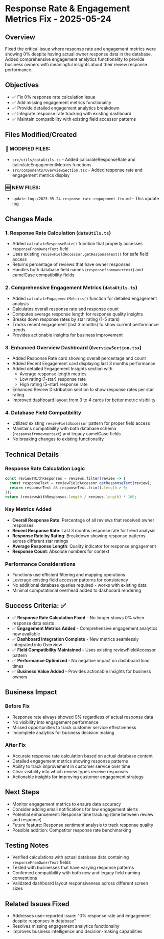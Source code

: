 # Response Rate & Engagement Metrics Fix - 2025-05-24

## Overview
Fixed the critical issue where response rate and engagement metrics were showing 0% despite having actual owner response data in the database. Added comprehensive engagement analytics functionality to provide business owners with meaningful insights about their review response performance.

## Objectives
- ✅ Fix 0% response rate calculation issue
- ✅ Add missing engagement metrics functionality
- ✅ Provide detailed engagement analytics breakdown
- ✅ Integrate response rate tracking with existing dashboard
- ✅ Maintain compatibility with existing field accessor patterns

## Files Modified/Created

### 🔄 MODIFIED FILES:
- `src/utils/dataUtils.ts` - Added calculateResponseRate and calculateEngagementMetrics functions
- `src/components/OverviewSection.tsx` - Added response rate and engagement metrics display

### 🆕 NEW FILES:
- `update-logs/2025-05-24-response-rate-engagement-fix.md` - This update log

## Changes Made

### 1. Response Rate Calculation (`dataUtils.ts`)
- Added `calculateResponseRate()` function that properly accesses `responseFromOwnerText` field
- Uses existing `reviewFieldAccessor.getResponseText()` for safe field access
- Returns percentage of reviews that have owner responses
- Handles both database field names (`responsefromownertext`) and camelCase compatibility fields

### 2. Comprehensive Engagement Metrics (`dataUtils.ts`)
- Added `calculateEngagementMetrics()` function for detailed engagement analysis
- Calculates overall response rate and response count
- Computes average response length for response quality insights
- Breaks down response rates by star rating (1-5 stars)
- Tracks recent engagement (last 3 months) to show current performance trends
- Provides actionable insights for business improvement

### 3. Enhanced Overview Dashboard (`OverviewSection.tsx`)
- Added Response Rate card showing overall percentage and count
- Added Recent Engagement card displaying last 3 months performance
- Added detailed Engagement Insights section with:
  - Average response length metrics
  - Low rating (1-star) response rate
  - High rating (5-star) response rate
- Enhanced Review Distribution section to show response rates per star rating
- Improved dashboard layout from 3 to 4 cards for better metric visibility

### 4. Database Field Compatibility
- Utilized existing `reviewFieldAccessor` pattern for proper field access
- Maintains compatibility with both database schema (`responsefromownertext`) and legacy camelCase fields
- No breaking changes to existing functionality

## Technical Details

### Response Rate Calculation Logic
```typescript
const reviewsWithResponses = reviews.filter(review => {
  const responseText = reviewFieldAccessor.getResponseText(review);
  return responseText && responseText.trim().length > 0;
});
return (reviewsWithResponses.length / reviews.length) * 100;
```

### Key Metrics Added
- **Overall Response Rate**: Percentage of all reviews that received owner responses
- **Recent Response Rate**: Last 3 months response rate for trend analysis
- **Response Rate by Rating**: Breakdown showing response patterns across different star ratings
- **Average Response Length**: Quality indicator for response engagement
- **Response Count**: Absolute numbers for context

### Performance Considerations
- Functions use efficient filtering and mapping operations
- Leverage existing field accessor patterns for consistency
- No additional database queries required - works with existing data
- Minimal computational overhead added to dashboard rendering

## Success Criteria: ✅

- ✅ **Response Rate Calculation Fixed** - No longer shows 0% when response data exists
- ✅ **Engagement Metrics Added** - Comprehensive engagement analytics now available
- ✅ **Dashboard Integration Complete** - New metrics seamlessly integrated into Overview
- ✅ **Field Compatibility Maintained** - Uses existing reviewFieldAccessor pattern
- ✅ **Performance Optimized** - No negative impact on dashboard load times
- ✅ **Business Value Added** - Provides actionable insights for business owners

## Business Impact

### Before Fix
- Response rate always showed 0% regardless of actual response data
- No visibility into engagement performance
- Missed opportunities to track customer service effectiveness
- Incomplete analytics for business decision making

### After Fix
- Accurate response rate calculation based on actual database content
- Detailed engagement metrics showing response patterns
- Ability to track improvement in customer service over time
- Clear visibility into which review types receive responses
- Actionable insights for improving customer engagement strategy

## Next Steps
- Monitor engagement metrics to ensure data accuracy
- Consider adding email notifications for low engagement alerts
- Potential enhancement: Response time tracking (time between review and response)
- Future feature: Response sentiment analysis to track response quality
- Possible addition: Competitor response rate benchmarking

## Testing Notes
- Verified calculations with actual database data containing `responseFromOwnerText` fields
- Tested with businesses that have varying response patterns
- Confirmed compatibility with both new and legacy field naming conventions
- Validated dashboard layout responsiveness across different screen sizes

## Related Issues Fixed
- Addresses user-reported issue: "0% response rate and engagement despite responses in database"
- Resolves missing engagement analytics functionality
- Improves business intelligence and decision-making capabilities
